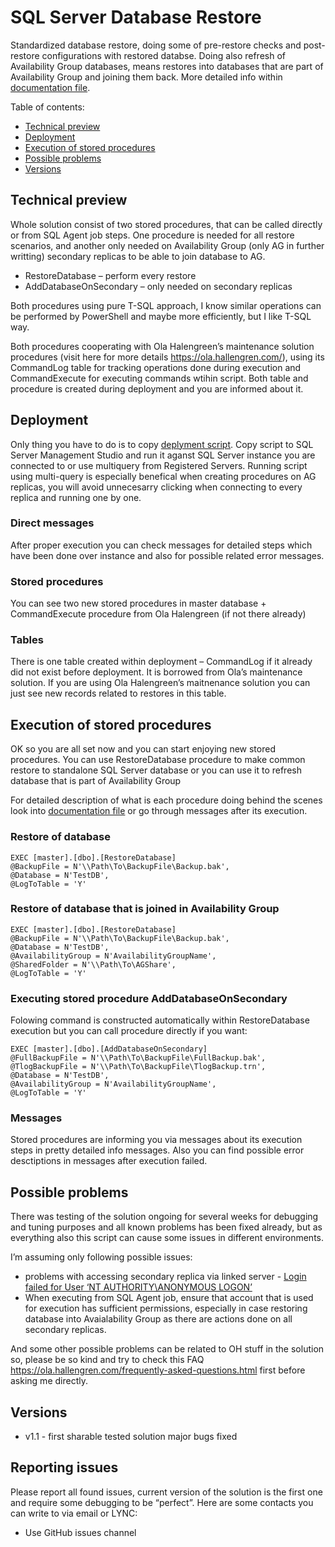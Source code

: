 # SQL Server Database Restore
Standardized database restore, doing some of pre-restore checks and post-restore configurations with restored databse. Doing also refresh of Availability Group databases, means restores into databases that are part of Availability Group and joining them back. More detailed info within [documentation file](docs/SQL%20Server%20Database%20Restore%20-%20documentation.pdf).

Table of contents:
  * [Technical preview](#technical-preview)
  * [Deployment](#deployment)
  * [Execution of stored procedures](#execution-of-stored-procedures)
  * [Possible problems](#possible-problems)
  * [Versions](#versions)

## Technical preview

Whole solution consist of two stored procedures, that can be called directly or from SQL Agent job steps. One procedure is needed for all restore scenarios, and another only needed on Availability Group (only AG in further writting) secondary replicas to be able to join database to AG. 

*	RestoreDatabase – perform every restore
*	AddDatabaseOnSecondary – only needed on secondary replicas

Both procedures using pure T-SQL approach, I know similar operations can be performed by PowerShell and maybe more efficiently, but I like T-SQL way. 

Both procedures cooperating with Ola Halengreen’s maintenance solution procedures (visit here for more details https://ola.hallengren.com/), using its CommandLog table for tracking operations done during execution and CommandExecute for executing commands wtihin script. Both table and procedure is created during deployment and you are informed about it.

## Deployment 

Only thing you have to do is to copy [deplyment script](SQL%20Server%20Database%20Restore.sql). Copy script to SQL Server Management Studio and run it aganst SQL Server instance you are connected to or use multiquery from Registered Servers. Running script using multi-query is especially benefical when creating procedures on AG replicas, you will avoid unnecesarry clicking when connecting to every replica and running one by one. 

### Direct messages

After proper execution you can check messages for detailed steps which have been done over instance and also for possible related error messages.

### Stored procedures

You can see two new stored procedures in master database + CommandExecute procedure from Ola Halengreen (if not there already)

### Tables

There is one table created within deployment – CommandLog if it already did not exist before deployment. It is borrowed from Ola’s maintenance solution. If you are using Ola Halengreen’s maitnenance solution you can just see new records related to restores in this table.

## Execution of stored procedures

OK so you are all set now and you can start enjoying new stored procedures. You can use RestoreDatabase procedure to make common restore to standalone SQL Server database or you can use it to refresh database that is part of Availability Group

For detailed description of what is each procedure doing behind the scenes look into [documentation file](docs/SQL%20Server%20Database%20Restore%20-%20documentation.pdf) or go through messages after its execution. 

### Restore of database
```
EXEC [master].[dbo].[RestoreDatabase]
@BackupFile = N'\\Path\To\BackupFile\Backup.bak',
@Database = N'TestDB',
@LogToTable = 'Y'
```

### Restore of database that is joined in Availability Group
```
EXEC [master].[dbo].[RestoreDatabase]
@BackupFile = N'\\Path\To\BackupFile\Backup.bak',
@Database = N'TestDB',
@AvailabilityGroup = N'AvailabilityGroupName',
@SharedFolder = N'\\Path\To\AGShare',
@LogToTable = 'Y'
```

### Executing stored procedure AddDatabaseOnSecondary
Folowing command is constructed automatically within RestoreDatabase execution but you can  call procedure directly if you want:
```
EXEC [master].[dbo].[AddDatabaseOnSecondary]
@FullBackupFile = N'\\Path\To\BackupFile\FullBackup.bak',
@TlogBackupFile = N'\\Path\To\BackupFile\TlogBackup.trn',
@Database = N'TestDB',
@AvailabilityGroup = N'AvailabilityGroupName',
@LogToTable = 'Y'		
```

### Messages

Stored procedures are informing you via messages about its execution steps in pretty detailed info messages. Also you can find possible error desctiptions in messages after execution failed.

## Possible problems
There was testing of the solution ongoing for several weeks for debugging and tuning purposes and all known problems has been fixed already, but as everything also this script can cause some issues in different environments. 

I’m assuming only following possible issues:
* problems with accessing secondary replica via linked server - [Login failed for User ‘NT AUTHORITY\ANONYMOUS LOGON’](https://blog.sqlauthority.com/2015/06/13/sql-server-login-failed-for-user-nt-authorityanonymous-logon/)
*	When executing from SQL Agent job, ensure that account that is used for execution has sufficient permissions, especially in case restoring database into Avaialability Group as there are actions done on all secondary replicas.

And some other possible problems can be related to OH stuff in the solution so, please be so kind and try to check this FAQ https://ola.hallengren.com/frequently-asked-questions.html first before asking me directly.

## Versions
* v1.1 - first sharable tested solution major bugs fixed

## Reporting issues

Please report all found issues, current version of the solution is the first one and require some debugging to be “perfect”. Here are some contacts you can write to via email or LYNC:

*	Use GitHub issues channel


